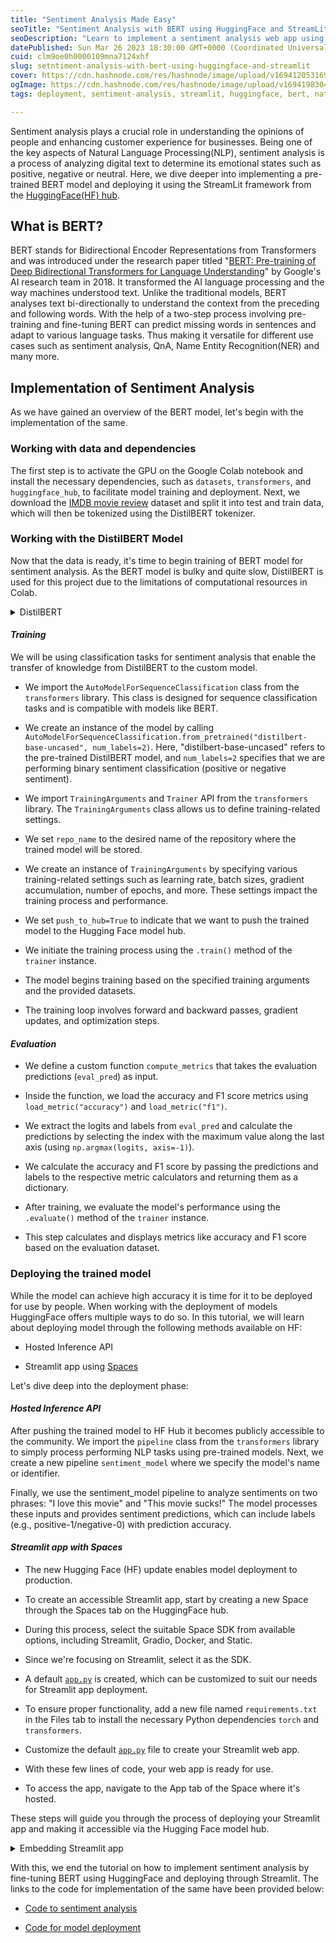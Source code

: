 ```yaml
---
title: "Sentiment Analysis Made Easy"
seoTitle: "Sentiment Analysis with BERT using HuggingFace and StreamLit"
seoDescription: "Learn to implement a sentiment analysis web app using BERT and deploy it for real-world applications in this blog."
datePublished: Sun Mar 26 2023 18:30:00 GMT+0000 (Coordinated Universal Time)
cuid: clm9oe0h0000109mna7124xhf
slug: setntiment-analysis-with-bert-using-huggingface-and-streamlit
cover: https://cdn.hashnode.com/res/hashnode/image/upload/v1694120531691/2e6bbee8-a84e-4f9d-8fd3-c0750d3493a1.jpeg
ogImage: https://cdn.hashnode.com/res/hashnode/image/upload/v1694198304097/745204c1-80b6-421b-9e99-a6fd44308348.jpeg
tags: deployment, sentiment-analysis, streamlit, huggingface, bert, natural-language-processing-hugging-face-transformer-nlp-machine-learning, hugging-face-inference-api, huggingface-streamlit, distilbert

---
```


Sentiment analysis plays a crucial role in understanding the opinions of people and enhancing customer experience for businesses. Being one of the key aspects of Natural Language Processing(NLP), sentiment analysis is a process of analyzing digital text to determine its emotional states such as positive, negative or neutral. Here, we dive deeper into implementing a pre-trained BERT model and deploying it using the StreamLit framework from the [HuggingFace(HF) hub](https://huggingface.co/).

## What is BERT?

BERT stands for Bidirectional Encoder Representations from Transformers and was introduced under the research paper titled "[BERT: Pre-training of Deep Bidirectional Transformers for Language Understanding](https://arxiv.org/abs/1810.04805)" by Google's AI research team in 2018. It transformed the AI language processing and the way machines understood text. Unlike the traditional models, BERT analyses text bi-directionally to understand the context from the preceding and following words. With the help of a two-step process involving pre-training and fine-tuning BERT can predict missing words in sentences and adapt to various language tasks. Thus making it versatile for different use cases such as sentiment analysis, QnA, Name Entity Recognition(NER) and many more.

## Implementation of Sentiment Analysis

As we have gained an overview of the BERT model, let's begin with the implementation of the same.

### Working with data and dependencies

The first step is to activate the GPU on the Google Colab notebook and install the necessary dependencies, such as `datasets`, `transformers`, and `huggingface_hub`, to facilitate model training and deployment. Next, we download the [IMDB movie review](https://huggingface.co/datasets/imdb) dataset and split it into test and train data, which will then be tokenized using the DistilBERT tokenizer.

### Working with the DistilBERT Model

Now that the data is ready, it's time to begin training of BERT model for sentiment analysis. As the BERT model is bulky and quite slow, DistilBERT is used for this project due to the limitations of computational resources in Colab.

<details data-node-type="hn-details-summary"><summary>DistilBERT</summary><div data-type="detailsContent"><a target="_blank" rel="noopener noreferrer nofollow" href="https://huggingface.co/docs/transformers/model_doc/distilbert" style="pointer-events: none">DistilBERT</a> is the distilled version of the BERT model proposed by HuggingFace trained in the technique of knowledge distillation. This allows the model to retain the performance of the original BERT model while having fewer parameters.</div></details>

#### ***Training***

We will be using classification tasks for sentiment analysis that enable the transfer of knowledge from DistilBERT to the custom model.

* We import the `AutoModelForSequenceClassification` class from the `transformers` library. This class is designed for sequence classification tasks and is compatible with models like BERT.
    
* We create an instance of the model by calling `AutoModelForSequenceClassification.from_pretrained("distilbert-base-uncased", num_labels=2)`. Here, "distilbert-base-uncased" refers to the pre-trained DistilBERT model, and `num_labels=2` specifies that we are performing binary sentiment classification (positive or negative sentiment).
    
* We import `TrainingArguments` and `Trainer` API from the `transformers` library. The `TrainingArguments` class allows us to define training-related settings.
    
* We set `repo_name` to the desired name of the repository where the trained model will be stored.
    
* We create an instance of `TrainingArguments` by specifying various training-related settings such as learning rate, batch sizes, gradient accumulation, number of epochs, and more. These settings impact the training process and performance.
    
* We set `push_to_hub=True` to indicate that we want to push the trained model to the Hugging Face model hub.
    
* We initiate the training process using the `.train()` method of the `trainer` instance.
    
* The model begins training based on the specified training arguments and the provided datasets.
    
* The training loop involves forward and backward passes, gradient updates, and optimization steps.
    

#### ***Evaluation***

* We define a custom function `compute_metrics` that takes the evaluation predictions (`eval_pred`) as input.
    
* Inside the function, we load the accuracy and F1 score metrics using `load_metric("accuracy")` and `load_metric("f1")`.
    
* We extract the logits and labels from `eval_pred` and calculate the predictions by selecting the index with the maximum value along the last axis (using `np.argmax(logits, axis=-1)`).
    
* We calculate the accuracy and F1 score by passing the predictions and labels to the respective metric calculators and returning them as a dictionary.
    
* After training, we evaluate the model's performance using the `.evaluate()` method of the `trainer` instance.
    
* This step calculates and displays metrics like accuracy and F1 score based on the evaluation dataset.
    

### Deploying the trained model

While the model can achieve high accuracy it is time for it to be deployed for use by people. When working with the deployment of models HuggingFace offers multiple ways to do so. In this tutorial, we will learn about deploying model through the following methods available on HF:

* Hosted Inference API
    
* Streamlit app using [Spaces](https://huggingface.co/docs/hub/spaces)
    

Let's dive deep into the deployment phase:

#### ***Hosted Inference API***

After pushing the trained model to HF Hub it becomes publicly accessible to the community. We import the `pipeline` class from the `transformers` library to simply process performing NLP tasks using pre-trained models. Next, we create a new pipeline `sentiment_model` where we specify the model's name or identifier.

Finally, we use the sentiment\_model pipeline to analyze sentiments on two phrases: "I love this movie" and "This movie sucks!" The model processes these inputs and provides sentiment predictions, which can include labels (e.g., positive-1/negative-0) with prediction accuracy.

#### ***Streamlit app with Spaces***

* The new Hugging Face (HF) update enables model deployment to production.
    
* To create an accessible Streamlit app, start by creating a new Space through the Spaces tab on the HuggingFace hub.
    
* During this process, select the suitable Space SDK from available options, including Streamlit, Gradio, Docker, and Static.
    
* Since we're focusing on Streamlit, select it as the SDK.
    
* A default [`app.py`](http://app.py) is created, which can be customized to suit our needs for Streamlit app deployment.
    
* To ensure proper functionality, add a new file named `requirements.txt` in the Files tab to install the necessary Python dependencies `torch` and `transformers`.
    
* Customize the default [`app.py`](http://app.py) file to create your Streamlit web app.
    
* With these few lines of code, your web app is ready for use.
    
* To access the app, navigate to the App tab of the Space where it's hosted.
    

These steps will guide you through the process of deploying your Streamlit app and making it accessible via the Hugging Face model hub.

<details data-node-type="hn-details-summary"><summary>Embedding Streamlit app</summary><div data-type="detailsContent">Additionally, if one thinks of adding the web app to their website or blog. One can do it by clicking the "Embed this Space" option which allows either to directly embed or Embed with iFrames.</div></details>

With this, we end the tutorial on how to implement sentiment analysis by fine-tuning BERT using HuggingFace and deploying through Streamlit. The links to the code for implementation of the same have been provided below:

* [Code to sentiment analysis](https://github.com/jahnvisikligar/NLP_projects/blob/main/Sentiment_analysis/sentiment_analysis_using_BERT.ipynb)
    
* [Code for model deployment](https://huggingface.co/spaces/JS21/Sentiment_Analysis_with_Streamlit/tree/main)